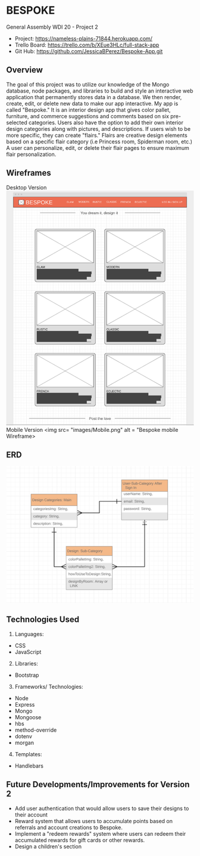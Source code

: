 # BESPOKE

General Assembly WDI 20 - Project 2

- Project: https://nameless-plains-71844.herokuapp.com/
- Trello Board: https://trello.com/b/XEue3HLc/full-stack-app
- Git Hub: https://github.com/JessicaBPerez/Bespoke-App.git

## Overview

The goal of this project was to utilize our knowledge of the Mongo database, node packages, and libraries to build and style an interactive web application that permanently stores data in a database. We then render, create, edit, or delete new data to make our app interactive. My app is called "Bespoke." It is an interior design app that gives color pallet, furniture, and commerce suggestions and comments based on six pre-selected categories. Users also have the option to add their own interior design categories along with pictures, and descriptions. If users wish to be more specific, they can create "flairs." Flairs are creative design elements based on a specific flair category (i.e Princess room, Spiderman room, etc.) A user can personalize, edit, or delete their flair pages to ensure maximum flair personalization.

## Wireframes

Desktop Version
<img src= "images/MacBook.png" alt="Bespoke MacBook Wireframe">
Mobile Version
<img src= "images/Mobile.png" alt = "Bespoke mobile Wireframe>

## ERD

<img src= "images/ERD_Chart.png" alt="ERD Chart">

## Technologies Used

1. Languages:

- CSS
- JavaScript

2. Libraries:

- Bootstrap

3. Frameworks/ Technologies:

- Node
- Express
- Mongo
- Mongoose
- hbs
- method-override
- dotenv
- morgan

4. Templates:

- Handlebars

## Future Developments/Improvements for Version 2

- Add user authentication that would allow users to save their designs to their account
- Reward system that allows users to accumulate points based on referrals and account creations to Bespoke.
- Implement a "redeem rewards" system where users can redeem their accumulated rewards for gift cards or other rewards.
- Design a children's section
